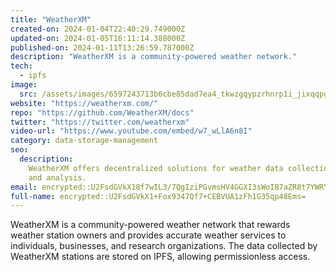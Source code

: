 ```yaml
---
title: "WeatherXM"
created-on: 2024-01-04T22:40:29.749000Z
updated-on: 2024-01-05T16:11:14.388000Z
published-on: 2024-01-11T13:26:59.787000Z
description: "WeatherXM is a community-powered weather network."
tech:
  - ipfs
image:
  src: /assets/images/6597243713b6cbe85dad7ea4_tkwzgqypzrhnrp1i_jixqqpgoeqydofsk6p7muppqji.png
website: "https://weatherxm.com/"
repo: "https://github.com/WeatherXM/docs"
twitter: "https://twitter.com/weatherxm"
video-url: "https://www.youtube.com/embed/w7_wLlA6n8I"
category: data-storage-management
seo:
  description:
    WeatherXM offers decentralized solutions for weather data collection
    and analysis.
email: encrypted::U2FsdGVkX18f7wIL3/7QgIziPGvmsHV4GGXI3sWoIB7aZR8t7YWRY3ZkVrEdywpj
full-name: encrypted::U2FsdGVkX1+Fox9347Qf7+CEBVUA1zFh1G35qp48Ems=
---
```


WeatherXM is a community-powered weather network that rewards weather station owners and provides accurate weather services to individuals, businesses, and research organizations. The data collected by WeatherXM stations are stored on IPFS, allowing permissionless access.
